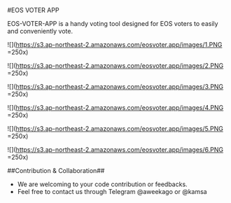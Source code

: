 #EOS VOTER APP

EOS-VOTER-APP is a handy voting tool designed for EOS voters to easily and conveniently vote.

![](https://s3.ap-northeast-2.amazonaws.com/eosvoter.app/images/1.PNG =250x)

![](https://s3.ap-northeast-2.amazonaws.com/eosvoter.app/images/2.PNG =250x)

![](https://s3.ap-northeast-2.amazonaws.com/eosvoter.app/images/3.PNG =250x)

![](https://s3.ap-northeast-2.amazonaws.com/eosvoter.app/images/4.PNG =250x)

![](https://s3.ap-northeast-2.amazonaws.com/eosvoter.app/images/5.PNG =250x)

![](https://s3.ap-northeast-2.amazonaws.com/eosvoter.app/images/6.PNG =250x)


##Contribution & Collaboration##

- We are welcoming to your code contribution or feedbacks.
- Feel free to contact us through Telegram @aweekago or @kamsa
